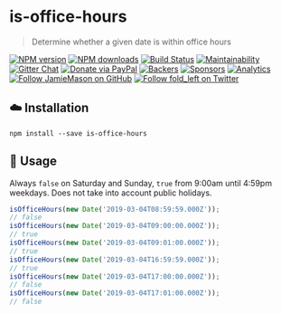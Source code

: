 # is-office-hours

> Determine whether a given date is within office hours

[![NPM version](http://img.shields.io/npm/v/is-office-hours.svg?style=flat-square)](https://www.npmjs.com/package/is-office-hours)
[![NPM downloads](http://img.shields.io/npm/dm/is-office-hours.svg?style=flat-square)](https://www.npmjs.com/package/is-office-hours)
[![Build Status](http://img.shields.io/travis/JamieMason/is-office-hours/master.svg?style=flat-square)](https://travis-ci.org/JamieMason/is-office-hours)
[![Maintainability](https://api.codeclimate.com/v1/badges/bced12a42a2c6d08219c/maintainability)](https://codeclimate.com/github/JamieMason/is-office-hours/maintainability)
[![Gitter Chat](https://badges.gitter.im/Join%20Chat.svg)](https://gitter.im/JamieMason/is-office-hours)
[![Donate via PayPal](https://img.shields.io/badge/donate-paypal-blue.svg)](https://www.paypal.me/foldleft)
[![Backers](https://opencollective.com/fold_left/backers/badge.svg)](https://opencollective.com/fold_left#backer)
[![Sponsors](https://opencollective.com/fold_left/sponsors/badge.svg)](https://opencollective.com/fold_left#sponsors)
[![Analytics](https://ga-beacon.appspot.com/UA-45466560-5/is-office-hours?flat&useReferer)](https://github.com/igrigorik/ga-beacon)
[![Follow JamieMason on GitHub](https://img.shields.io/github/followers/JamieMason.svg?style=social&label=Follow)](https://github.com/JamieMason)
[![Follow fold_left on Twitter](https://img.shields.io/twitter/follow/fold_left.svg?style=social&label=Follow)](https://twitter.com/fold_left)

## :cloud: Installation

```
npm install --save is-office-hours
```

## :memo: Usage

Always `false` on Saturday and Sunday, `true` from 9:00am until 4:59pm weekdays.
Does not take into account public holidays.

```js
isOfficeHours(new Date('2019-03-04T08:59:59.000Z'));
// false
isOfficeHours(new Date('2019-03-04T09:00:00.000Z'));
// true
isOfficeHours(new Date('2019-03-04T09:01:00.000Z'));
// true
isOfficeHours(new Date('2019-03-04T16:59:59.000Z'));
// true
isOfficeHours(new Date('2019-03-04T17:00:00.000Z'));
// false
isOfficeHours(new Date('2019-03-04T17:01:00.000Z'));
// false
```
